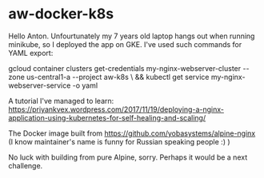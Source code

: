 # aw-docker-k8s

Hello Anton. Unfourtunately my 7 years old laptop hangs out when running minikube, so I deployed the app on GKE. I've used such commands for YAML export:

gcloud container clusters get-credentials my-nginx-webserver-cluster --zone us-central1-a --project aw-k8s \ 
&& kubectl get service my-nginx-webserver-service -o yaml

A tutorial I've managed to learn:
https://priyankvex.wordpress.com/2017/11/19/deploying-a-nginx-application-using-kubernetes-for-self-healing-and-scaling/

The Docker image built from https://github.com/yobasystems/alpine-nginx (I know maintainer's name is funny for Russian speaking people :) )

No luck with building from pure Alpine, sorry. Perhaps it would be a next challenge.

